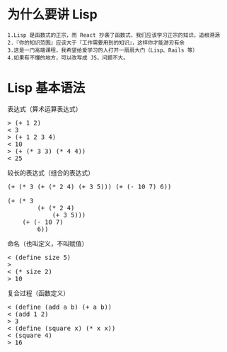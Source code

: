# 为什么要讲 Lisp
```
1.Lisp 是函数式的正宗，而 React 抄袭了函数式，我们应该学习正宗的知识，追根溯源
2.『你的知识范围』应该大于『工作需要用到的知识』，这样你才能游刃有余
3.这是一门高端课程，我希望给爱学习的人打开一扇扇大门（Lisp、Rails 等）
4.如果有不懂的地方，可以改写成 JS，问题不大。
```

# Lisp 基本语法
表达式（算术运算表达式）
<pre>
> (+ 1 2)
< 3
> (+ 1 2 3 4)
< 10
> (+ (* 3 3) (* 4 4))
< 25
</pre>

较长的表达式（组合的表达式）
<pre>
(+ (* 3 (+ (* 2 4) (+ 3 5))) (+ (- 10 7) 6))

(+ (* 3
        (+ (* 2 4) 
            (+ 3 5)))
    (+ (- 10 7) 
        6))
</pre>

命名（也叫定义，不叫赋值）
<pre>
< (define size 5)
> 
< (* size 2)
> 10
</pre>

复合过程（函数定义）
<pre>
< (define (add a b) (+ a b))
< (add 1 2)
> 3
< (define (square x) (* x x))
< (square 4)
> 16
</pre>